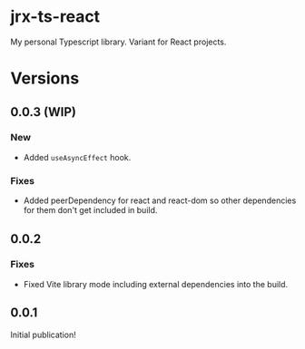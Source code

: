 # jrx-ts-react

My personal Typescript library.
Variant for React projects.

# Versions
## 0.0.3 (WIP)
### New
- Added `useAsyncEffect` hook.
### Fixes
- Added peerDependency for react and react-dom so other dependencies for them don't get included in build.

## 0.0.2
### Fixes
- Fixed Vite library mode including external dependencies into the build.

## 0.0.1
Initial publication!